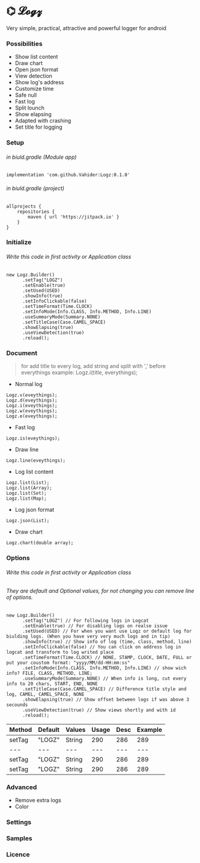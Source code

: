 # ⌬ 𝓛𝓸𝓰𝔃
Very simple, practical, attractive and powerful logger for android

### Possibilities
- Show list content
- Draw chart
- Open json format
- View detection
- Show log's address
- Customize time
- Safe null
- Fast log
- Split lounch
- Show elapsing
- Adapted with crashing
- Set title for logging

### Setup
###### in biuld.gradle (Module app)
```
implementation 'com.github.Vahider:Logz:0.1.0'
```
###### in biuld.gradle (project)
```
allprojects {
    repositories {
        maven { url 'https://jitpack.io' }
    }
}
```

### Initialize
###### Write this code in first activity or Application class
```
new Logz.Builder()
      .setTag("LOGZ")
      .setEnable(true)
      .setUsed(USED)
      .showInfo(true)
      .setInfoClickable(false)
      .setTimeFormat(Time.CLOCK)
      .setInfoMode(Info.CLASS, Info.METHOD, Info.LINE)
      .useSummaryMode(Summary.NONE)
      .setTitleCase(Case.CAMEL_SPACE)
      .showElapsing(true)
      .useViewDetection(true)
      .reload();
```

### Document
> for add title to every log, add string and split with ',' before everythings example: Logz.i(title, everythings);
- Normal log
```
Logz.v(eveythings);
Logz.d(eveythings);
Logz.i(eveythings);
Logz.w(eveythings);
Logz.e(eveythings);
```
- Fast log
```
Logz.is(eveythings);
```
- Draw line
```
Logz.line(eveythings);
```
- Log list content
```
Logz.list(List);
Logz.list(Array);
Logz.list(Set);
Logz.list(Map);
```
- Log json format
```
Logz.json(List);
```
- Draw chart
```
Logz.chart(double array);
```


### Options
###### Write this code in first activity or Application class
###### They are default and Optional values, for not changing you can remove line of options.
```
new Logz.Builder()
      .setTag("LOGZ") // For following logs in Logcat
      .setEnable(true) // For disabling logs on realse issue
      .setUsed(USED) // For when you want use Logz or default log for biulding logs. (When you have very very much logs and in tip)
      .showInfo(true) // Show info of log (time, class, method, line)
      .setInfoClickable(false) // You can click on address log in logcat and transform to log writed place
      .setTimeFormat(Time.CLOCK) // NONE, STAMP, CLOCK, DATE, FULL or put your coustom format: "yyyy/MM/dd-HH:mm:ss"
      .setInfoMode(Info.CLASS, Info.METHOD, Info.LINE) // show wich info? FILE, CLASS, METHOD, LINE;
      .useSummaryMode(Summary.NONE) // When info is long, cut every info to 20 chars, START, END, NONE
      .setTitleCase(Case.CAMEL_SPACE) // Difference title style and log, CAMEL, CAMEL_SPACE, NONE
      .showElapsing(true) // Show offset between logs if was above 3 secounds 
      .useViewDetection(true) // Show views shortly and with id
      .reload();
```

Method | Default | Values | Usage | Desc | Example
--- | --- | --- | --- |--- |---
setTag | "LOGZ" | String | 290 | 286 | 289
--- | --- | --- | --- |--- |---
setTag | "LOGZ" | String | 290 | 286 | 289
setTag | "LOGZ" | String | 290 | 286 | 289

### Advanced
- Remove extra logs
- Color

### Settings

### Samples

### Licence
